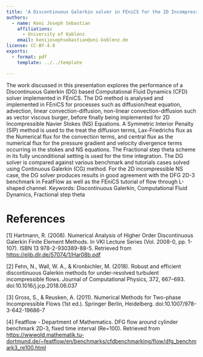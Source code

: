 ```yaml
---
title: 'A Discontinuous Galerkin solver in FEniCS for the 2D Incompressible Navier Stokes Equations'
authors:
  - name: Keni Joseph Sebastian
    affiliations:
      - University of Koblenz
    email: kenijosephsebastian@uni-koblenz.de
license: CC-BY-4.0
exports:
  - format: pdf
    template: ../../template

---
```


The work discussed in this presentation explores the performance of a Discontinuous Galerkin (DG) based Computational Fluid Dynamics (CFD) solver implemented in FEniCS. The DG method is analysed and implemented in FEniCS for processes such as diffusion/heat equation, advection, linear convection-diffusion, non-linear convection-diffusion such as vector viscous burger, before finally being implemented for 2D Incompressible Navier Stokes (NS) Equations. A Symmetric Interior Penalty (SIP) method is used to the treat the diffusion terms, Lax-Friedrichs flux as the Numerical flux for the convection terms, and central flux as the numerical flux for the pressure gradient and velocity divergence terms occurring in the stokes and NS equations. The Fractional step theta scheme in its fully unconditional setting is used for the time integration. The DG solver is compared against various benchmark and tutorials cases solved using Continuous Galerkin (CG) method. For the 2D incompressible NS case, the DG solver produces results in good agreement with the DFG 2D-3 benchmark in FeatFlow as well as the FEniCS tutorial of flow through L-shaped channel.
Keywords: Discontinuous Galerkin, Computational Fluid Dynamics, Fractional step theta

# References
[1] Hartmann, R. (2008). Numerical Analysis of Higher Order Discontinuous Galerkin Finite Element Methods. In VKI Lecture Series (Vol. 2008-0, pp. 1-107). ISBN 13 978-2-930389-88-5. Retrieved from https://elib.dlr.de/57074/1/Har08b.pdf

[2] Fehn, N., Wall, W. A., & Kronbichler, M. (2018). Robust and efficient discontinuous Galerkin methods for under-resolved turbulent incompressible flows. Journal of Computational Physics, 372, 667–693. doi:10.1016/j.jcp.2018.06.037

[3] Gross, S., & Reusken, A. (2011). Numerical Methods for Two-phase Incompressible Flows (1st ed.). Springer Berlin, Heidelberg. doi:10.1007/978-3-642-19686-7

[4] Featflow - Department of Mathematics. DFG flow around cylinder benchmark 2D-3, fixed time interval (Re=100). Retrieved from https://wwwold.mathematik.tu-dortmund.de/~featflow/en/benchmarks/cfdbenchmarking/flow/dfg_benchmark3_re100.html
